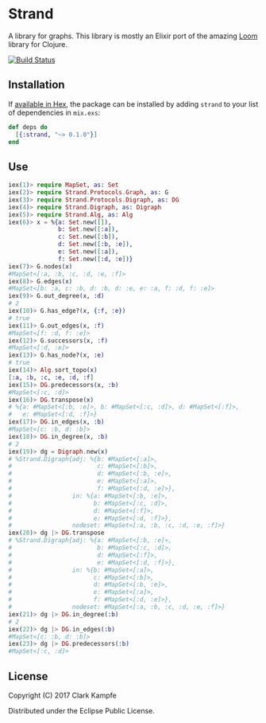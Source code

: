 # Strand

A library for graphs. This library is mostly an Elixir port of the amazing [Loom](https://github.com/aysylu/loom) library for Clojure.

[![Build Status](https://travis-ci.org/ckampfe/strand.svg?branch=master)](https://travis-ci.org/ckampfe/strand)

## Installation

If [available in Hex](https://hex.pm/docs/publish), the package can be installed
by adding `strand` to your list of dependencies in `mix.exs`:

```elixir
def deps do
  [{:strand, "~> 0.1.0"}]
end
```

## Use

```elixir
iex(1)> require MapSet, as: Set
iex(2)> require Strand.Protocols.Graph, as: G
iex(3)> require Strand.Protocols.Digraph, as: DG
iex(4)> require Strand.Digraph, as: Digraph
iex(5)> require Strand.Alg, as: Alg
iex(6)> x = %{a: Set.new([]),
              b: Set.new([:a]),
              c: Set.new([:b]),
              d: Set.new([:b, :e]),
              e: Set.new([:a]),
              f: Set.new([:d, :e])}
iex(7)> G.nodes(x)
#MapSet<[:a, :b, :c, :d, :e, :f]>
iex(8)> G.edges(x)
#MapSet<[b: :a, c: :b, d: :b, d: :e, e: :a, f: :d, f: :e]>
iex(9)> G.out_degree(x, :d)
# 2
iex(10)> G.has_edge?(x, {:f, :e})
# true
iex(11)> G.out_edges(x, :f)
#MapSet<[f: :d, f: :e]>
iex(12)> G.successors(x, :f)
#MapSet<[:d, :e]>
iex(13)> G.has_node?(x, :e)
# true
iex(14)> Alg.sort_topo(x)
[:a, :b, :c, :e, :d, :f]
iex(15)> DG.predecessors(x, :b)
#MapSet<[:c, :d]>
iex(16)> DG.transpose(x)
# %{a: #MapSet<[:b, :e]>, b: #MapSet<[:c, :d]>, d: #MapSet<[:f]>,
#   e: #MapSet<[:d, :f]>}
iex(17)> DG.in_edges(x, :b)
#MapSet<[c: :b, d: :b]>
iex(18)> DG.in_degree(x, :b)
# 2
iex(19)> dg = Digraph.new(x)
# %Strand.Digraph{adj: %{b: #MapSet<[:a]>,
#                        c: #MapSet<[:b]>,
#                        d: #MapSet<[:b, :e]>,
#                        e: #MapSet<[:a]>,
#                        f: #MapSet<[:d, :e]>},
#                 in: %{a: #MapSet<[:b, :e]>,
#                       b: #MapSet<[:c, :d]>,
#                       d: #MapSet<[:f]>,
#                       e: #MapSet<[:d, :f]>},
#                 nodeset: #MapSet<[:a, :b, :c, :d, :e, :f]>}
iex(20)> dg |> DG.transpose
# %Strand.Digraph{adj: %{a: #MapSet<[:b, :e]>,
#                        b: #MapSet<[:c, :d]>,
#                        d: #MapSet<[:f]>,
#                        e: #MapSet<[:d, :f]>},
#                 in: %{b: #MapSet<[:a]>,
#                       c: #MapSet<[:b]>,
#                       d: #MapSet<[:b, :e]>,
#                       e: #MapSet<[:a]>,
#                       f: #MapSet<[:d, :e]>},
#                 nodeset: #MapSet<[:a, :b, :c, :d, :e, :f]>}
iex(21)> dg |> DG.in_degree(:b)
# 2
iex(22)> dg |> DG.in_edges(:b)
#MapSet<[c: :b, d: :b]>
iex(23)> dg |> DG.predecessors(:b)
#MapSet<[:c, :d]>
```

## License

Copyright (C) 2017 Clark Kampfe

Distributed under the Eclipse Public License.
